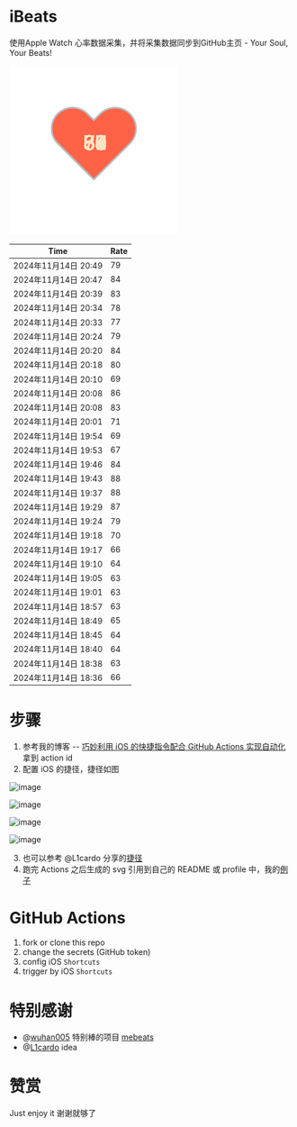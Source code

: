 # iBeats
使用Apple Watch 心率数据采集，并将采集数据同步到GitHub主页 - Your Soul, Your Beats!

![](./files/heart.svg)

<!--START_SECTION:my_heart_rate-->
| Time | Rate | 
 | ---- | ---- | 
| 2024年11月14日 20:49 | 79 |
| 2024年11月14日 20:47 | 84 |
| 2024年11月14日 20:39 | 83 |
| 2024年11月14日 20:34 | 78 |
| 2024年11月14日 20:33 | 77 |
| 2024年11月14日 20:24 | 79 |
| 2024年11月14日 20:20 | 84 |
| 2024年11月14日 20:18 | 80 |
| 2024年11月14日 20:10 | 69 |
| 2024年11月14日 20:08 | 86 |
| 2024年11月14日 20:08 | 83 |
| 2024年11月14日 20:01 | 71 |
| 2024年11月14日 19:54 | 69 |
| 2024年11月14日 19:53 | 67 |
| 2024年11月14日 19:46 | 84 |
| 2024年11月14日 19:43 | 88 |
| 2024年11月14日 19:37 | 88 |
| 2024年11月14日 19:29 | 87 |
| 2024年11月14日 19:24 | 79 |
| 2024年11月14日 19:18 | 70 |
| 2024年11月14日 19:17 | 66 |
| 2024年11月14日 19:10 | 64 |
| 2024年11月14日 19:05 | 63 |
| 2024年11月14日 19:01 | 63 |
| 2024年11月14日 18:57 | 63 |
| 2024年11月14日 18:49 | 65 |
| 2024年11月14日 18:45 | 64 |
| 2024年11月14日 18:40 | 64 |
| 2024年11月14日 18:38 | 63 |
| 2024年11月14日 18:36 | 66 |

<!--END_SECTION:my_heart_rate-->

# 步骤
1. 参考我的博客 -- [巧妙利用 iOS 的快捷指令配合 GitHub Actions 实现自动化](https://github.com/yihong0618/gitblog/issues/198) 拿到 action id
2. 配置 iOS 的捷径，捷径如图

![image](https://user-images.githubusercontent.com/15976103/122154218-0db0b480-ce97-11eb-93bb-5aec07c558dc.png)

![image](https://user-images.githubusercontent.com/15976103/122154236-186b4980-ce97-11eb-8e4b-70551a0391ae.png)

![image](https://user-images.githubusercontent.com/15976103/122154268-2d47dd00-ce97-11eb-902e-3acf292265a9.png)

![image](https://user-images.githubusercontent.com/15976103/122174055-fa144680-ceb4-11eb-9be2-3eb83cd516f7.png)

3. 也可以参考 @L1cardo 分享的[捷径](https://www.icloud.com/shortcuts/6ab6047b459c41ad822ad6b94b1c03d4)
4. 跑完 Actions 之后生成的 svg 引用到自己的 README 或 profile 中，我的[例子](https://github.com/yihong0618) 

# GitHub Actions

1. fork or clone this repo
2. change the secrets (GitHub token)
3. config iOS `Shortcuts` 
4. trigger by iOS `Shortcuts`

# 特别感谢
- @[wuhan005](https://github.com/wuhan005) 特别棒的项目 [mebeats](https://github.com/wuhan005/mebeats)
- @[L1cardo](https://github.com/L1cardo) idea

# 赞赏
Just enjoy it
谢谢就够了
